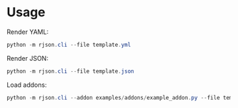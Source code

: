 # Usage

Render YAML:

```powershell
python -m rjson.cli --file template.yml
```

Render JSON:

```powershell
python -m rjson.cli --file template.json
```

Load addons:

```powershell
python -m rjson.cli --addon examples/addons/example_addon.py --file template.yml
```